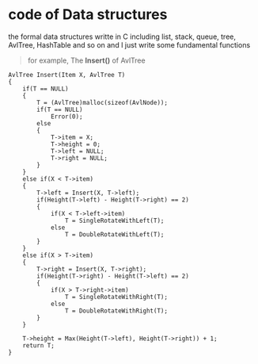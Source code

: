 # code of Data structures
the formal data structures writte in C
including list, stack, queue, tree, AvlTree, HashTable and so on
and I just write some fundamental functions
>for example, The **Insert()** of AvlTree
  ```
  AvlTree Insert(Item X, AvlTree T)
  {
	  if(T == NULL)
	  {
		  T = (AvlTree)malloc(sizeof(AvlNode));
		  if(T == NULL)
			  Error(0);
		  else
		  {
			  T->item = X;
			  T->height = 0;
			  T->left = NULL;
			  T->right = NULL;
		  }
	  }
	  else if(X < T->item)
	  {
		  T->left = Insert(X, T->left);
		  if(Height(T->left) - Height(T->right) == 2)
		  {
			  if(X < T->left->item)
				  T = SingleRotateWithLeft(T);
			  else
				  T = DoubleRotateWithLeft(T);
		  }
	  }
	  else if(X > T->item)
	  {
		  T->right = Insert(X, T->right);
		  if(Height(T->right) - Height(T->left) == 2)
		  {
			  if(X > T->right->item)
				  T = SingleRotateWithRight(T);
			  else
				  T = DoubleRotateWithRight(T);
		  }
	  }

	  T->height = Max(Height(T->left), Height(T->right)) + 1;
	  return T;
  }
  ```
